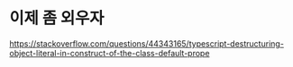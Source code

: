 # 이제 좀 외우자
https://stackoverflow.com/questions/44343165/typescript-destructuring-object-literal-in-construct-of-the-class-default-prope